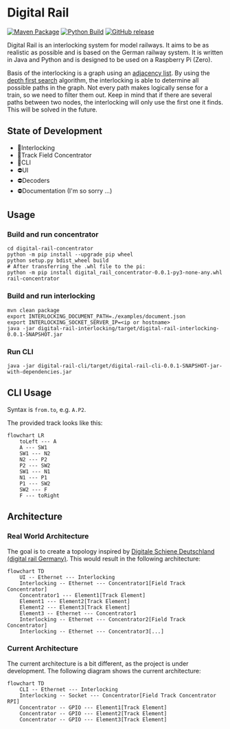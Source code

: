 # Digital Rail

[![Maven Package](https://github.com/yannickkirschen/digital-rail/actions/workflows/maven-package.yml/badge.svg)](https://github.com/yannickkirschen/digital-rail/actions/workflows/maven-package.yml)
[![Python Build](https://github.com/yannickkirschen/digital-rail/actions/workflows/python-build.yml/badge.svg)](https://github.com/yannickkirschen/digital-rail/actions/workflows/python-build.yml)
[![GitHub release](https://img.shields.io/github/release/yannickkirschen/digital-rail.svg)](https://github.com/yannickkirschen/digital-rail/releases/)

Digital Rail is an interlocking system for model railways. It aims to be as
realistic as possible and is based on the German railway system. It is written
in Java and Python and is designed to be used on a Raspberry Pi (Zero).

Basis of the interlocking is a graph using
an [adjacency list](https://en.wikipedia.org/wiki/Adjacency_list). By using
the [depth first search](https://en.wikipedia.org/wiki/Depth-first_search)
algorithm, the interlocking is able to determine all possible paths in the
graph. Not every path makes logically sense for a train, so we need to filter
them out. Keep in mind that if there are several paths between two nodes, the
interlocking will only use the first one it finds. This will be solved in the
future.

## State of Development

- 🚧Interlocking
- 🚧Track Field Concentrator
- 🚧CLI
- ⛔️UI
- ⛔️Decoders
- ⛔Documentation (I'm so sorry ...)

## Usage

### Build and run concentrator

```shell
cd digital-rail-concentrator
python -m pip install --upgrade pip wheel
python setup.py bdist_wheel build
# After transferring the .whl file to the pi:
python -m pip install digital_rail_concentrator-0.0.1-py3-none-any.whl
rail-concentrator
```

### Build and run interlocking

```shell
mvn clean package
export INTERLOCKING_DOCUMENT_PATH=./examples/document.json
export INTERLOCKING_SOCKET_SERVER_IP=<ip or hostname>
java -jar digital-rail-interlocking/target/digital-rail-interlocking-0.0.1-SNAPSHOT.jar
```

### Run CLI

```shell
java -jar digital-rail-cli/target/digital-rail-cli-0.0.1-SNAPSHOT-jar-with-dependencies.jar
```

## CLI Usage

Syntax is `from.to`, e.g. `A.P2`.

The provided track looks like this:

```mermaid
flowchart LR
    toLeft --- A
    A --- SW1
    SW1 --- N2
    N2 --- P2
    P2 --- SW2
    SW1 --- N1
    N1 --- P1
    P1 --- SW2
    SW2 --- F
    F --- toRight

```

## Architecture

### Real World Architecture

The goal is to create a topology inspired
by [Digitale Schiene Deutschland (digital rail Germany)](https://digitale-schiene-deutschland.de/en).
This would result in the following architecture:

```mermaid
flowchart TD
    UI -- Ethernet --- Interlocking
    Interlocking -- Ethernet --- Concentrator1[Field Track Concentrator]
    Concentrator1 --- Element1[Track Element]
    Element1 --- Element2[Track Element]
    Element2 --- Element3[Track Element]
    Element3 -- Ethernet --- Concentrator1
    Interlocking -- Ethernet --- Concentrator2[Field Track Concentrator]
    Interlocking -- Ethernet --- Concentrator3[...]
```

### Current Architecture

The current architecture is a bit different, as the project is under
development.
The following diagram shows the current architecture:

```mermaid
flowchart TD
    CLI -- Ethernet --- Interlocking
    Interlocking -- Socket --- Concentrator[Field Track Concentrator RPI]
    Concentrator -- GPIO --- Element1[Track Element]
    Concentrator -- GPIO --- Element2[Track Element]
    Concentrator -- GPIO --- Element3[Track Element]
```
